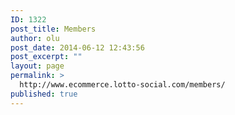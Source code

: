 ```yaml
---
ID: 1322
post_title: Members
author: olu
post_date: 2014-06-12 12:43:56
post_excerpt: ""
layout: page
permalink: >
  http://www.ecommerce.lotto-social.com/members/
published: true
---
```

